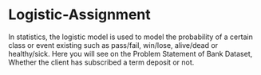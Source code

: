 # Logistic-Assignment
In statistics, the logistic model is used to model the probability of a certain class or event existing such as pass/fail, win/lose, alive/dead or healthy/sick.
Here you will see on the Problem Statement of Bank Dataset, Whether the client has subscribed a term deposit or not. 

